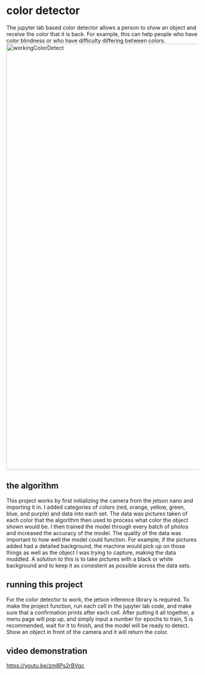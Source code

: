 # color detector
  The jupyter lab based color detector allows a person to show an object and receive the color that it is back. For example, this can help people who have color blindness or who have difficulty differing between colors.
<img width="1116" alt="workingColorDetect" src="https://user-images.githubusercontent.com/99782654/202931547-3f693b24-7442-44b7-a31b-1c72ebb64593.png">
 
## the algorithm
 This project works by first initializing the camera from the jetson nano and importing it in. I added categories of colors (red, orange, yellow, green, blue, and purple) and data into each set. The data was pictures taken of each color that the algorithm then used to process what color the object shown would be. I then trained the model through every batch of photos and increased the accuracy of the model. The quality of the data was important to how well the model could function. For example, if the pictures added had a detailed background, the machine would pick up on those things as well as the object I was trying to capture, making the data muddled. A solution to this is to take pictures with a black or white background and to keep it as consistent as possible across the data sets.

## running this project
For the color detector to work, the jetson inference library is required. To make the project function, run each cell in the jupyter lab code, and make sure that a confirmation prints after each cell. After putting it all together, a menu page will pop up, and simply input a number for epochs to train, 5 is recommended, wait for it to finish, and the model will be ready to detect. Show an object in front of the camera and it will return the color.

## video demonstration
https://youtu.be/zm8Ps2rBVgc
